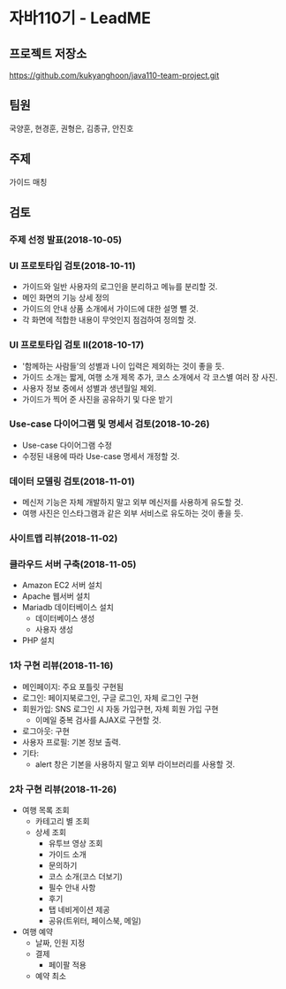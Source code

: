 # 자바110기 - LeadME

## 프로젝트 저장소

https://github.com/kukyanghoon/java110-team-project.git


## 팀원
국양훈, 현경훈, 권형은, 김종규, 안진호

## 주제
가이드 매칭

## 검토

### 주제 선정 발표(2018-10-05)

### UI 프로토타입 검토(2018-10-11)

- 가이드와 일반 사용자의 로그인을 분리하고 메뉴를 분리할 것.
- 메인 화면의 기능 상세 정의
- 가이드의 안내 상품 소개에서 가이드에 대한 설명 뺄 것.
- 각 화면에 적합한 내용이 무엇인지 점검하여 정의할 것.

### UI 프로토타입 검토 II(2018-10-17)

- '함께하는 사람들'의 성별과 나이 입력은 제외하는 것이 좋을 듯.
- 가이드 소개는 짧게, 여행 소개 제목 추가, 코스 소개에서 각 코스별 여러 장 사진.
- 사용자 정보 중에서 성별과 생년월일 제외.
- 가이드가 찍어 준 사진을 공유하기 및 다운 받기

### Use-case 다이어그램 및 명세서 검토(2018-10-26)

- Use-case 다이어그램 수정
- 수정된 내용에 따라 Use-case 명세서 개정할 것.

### 데이터 모델링 검토(2018-11-01)

- 메신저 기능은 자체 개발하지 말고 외부 메신저를 사용하게 유도할 것.
- 여행 사진은 인스타그램과 같은 외부 서비스로 유도하는 것이 좋을 듯.

### 사이트맵 리뷰(2018-11-02)

### 클라우드 서버 구축(2018-11-05)

- Amazon EC2 서버 설치
- Apache 웹서버 설치
- Mariadb 데이터베이스 설치
  - 데이터베이스 생성
  - 사용자 생성
- PHP 설치

### 1차 구현 리뷰(2018-11-16)

- 메인페이지: 주요 포틀릿 구현됨
- 로그인: 페이지북로그인, 구글 로그인, 자체 로그인 구현
- 회원가입: SNS 로그인 시 자동 가입구현, 자체 회원 가입 구현
    - 이메일 중복 검사를 AJAX로 구현할 것.
- 로그아웃: 구현
- 사용자 프로필: 기본 정보 출력.
- 기타:
    - alert 창은 기본을 사용하지 말고 외부 라이브러리를 사용할 것.

### 2차 구현 리뷰(2018-11-26)

- 여행 목록 조회
    - 카테고리 별 조회
    - 상세 조회
        - 유투브 영상 조회
        - 가이드 소개
        - 문의하기
        - 코스 소개(코스 더보기) 
        - 필수 안내 사항
        - 후기
        - 탭 네비게이션 제공
        - 공유(트위터, 페이스북, 메일)
- 여행 예약 
    - 날짜, 인원 지정
    - 결제 
        - 페이팔 적용
    - 예약 최소